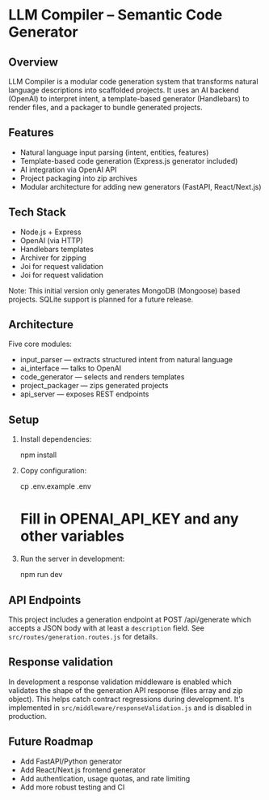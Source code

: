# LLM Compiler – Semantic Code Generator

Overview
--------

LLM Compiler is a modular code generation system that transforms natural language descriptions into scaffolded projects. It uses an AI backend (OpenAI) to interpret intent, a template-based generator (Handlebars) to render files, and a packager to bundle generated projects.

Features
--------

- Natural language input parsing (intent, entities, features)
- Template-based code generation (Express.js generator included)
- AI integration via OpenAI API
- Project packaging into zip archives
- Modular architecture for adding new generators (FastAPI, React/Next.js)

Tech Stack
----------

- Node.js + Express
- OpenAI (via HTTP)
- Handlebars templates
- Archiver for zipping
- Joi for request validation
 - Joi for request validation

Note: This initial version only generates MongoDB (Mongoose) based projects. SQLite support is planned for a future release.

Architecture
------------

Five core modules:

- input_parser — extracts structured intent from natural language
- ai_interface — talks to OpenAI
- code_generator — selects and renders templates
- project_packager — zips generated projects
- api_server — exposes REST endpoints

Setup
-----

1. Install dependencies:

   npm install

2. Copy configuration:

   cp .env.example .env
   # Fill in OPENAI_API_KEY and any other variables

3. Run the server in development:

   npm run dev

API Endpoints
-------------

This project includes a generation endpoint at POST /api/generate which accepts a JSON body with at least a `description` field. See `src/routes/generation.routes.js` for details.

Response validation
-------------------

In development a response validation middleware is enabled which validates the shape of the generation API response (files array and zip object). This helps catch contract regressions during development. It's implemented in `src/middleware/responseValidation.js` and is disabled in production.

Future Roadmap
--------------

- Add FastAPI/Python generator
- Add React/Next.js frontend generator
- Add authentication, usage quotas, and rate limiting
- Add more robust testing and CI
